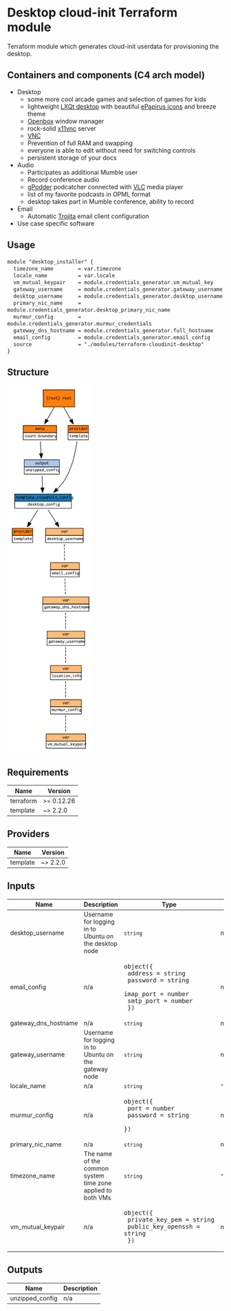 # Desktop cloud-init Terraform module

Terraform module which generates cloud-init userdata for provisioning the desktop.

## Containers and components (C4 arch model)

- Desktop
  - some more cool arcade games and selection of games for kids
  - lightweight [LXQt desktop](https://lxqt.github.io) with beautiful [ePapirus icons](https://github.com/PapirusDevelopmentTeam/papirus-icon-theme) and breeze theme
  - [Openbox](https://en.wikipedia.org/wiki/Openbox) window manager
  - rock-solid [x11vnc](http://www.karlrunge.com/x11vnc/) server
  - [VNC](https://en.wikipedia.org/wiki/Virtual_Network_Computing)
  - Prevention of full RAM and swapping
  - everyone is able to edit without need for switching controls
  - persistent storage of your docs
- Audio
  - Participates as additional Mumble user
  - Record conference audio
  - [gPodder](https://gpodder.github.io) podcatcher connected with [VLC](https://www.videolan.org/vlc/index.html) media player
  - list of my favorite podcasts in OPML format
  - desktop takes part in Mumble conference, ability to record
- Email
  - Automatic [Trojita](http://trojita.flaska.net) email client configuration
- Use case specific software
    


## Usage

```hcl
module "desktop_installer" {
  timezone_name        = var.timezone
  locale_name          = var.locale
  vm_mutual_keypair    = module.credentials_generator.vm_mutual_key
  gateway_username     = module.credentials_generator.gateway_username
  desktop_username     = module.credentials_generator.desktop_username
  primary_nic_name     = module.credentials_generator.desktop_primary_nic_name
  murmur_config        = module.credentials_generator.murmur_credentials
  gateway_dns_hostname = module.credentials_generator.full_hostname
  email_config         = module.credentials_generator.email_config
  source               = "./modules/terraform-cloudinit-desktop"
}
```

## Structure

![Visualization of resource dependencies](./documentation/terraform-graph.png "Generated by using the blast-radius tool")

<!-- BEGINNING OF PRE-COMMIT-TERRAFORM DOCS HOOK -->
## Requirements

| Name | Version |
|------|---------|
| terraform | >= 0.12.26 |
| template | ~> 2.2.0 |

## Providers

| Name | Version |
|------|---------|
| template | ~> 2.2.0 |

## Inputs

| Name | Description | Type | Default | Required |
|------|-------------|------|---------|:--------:|
| desktop\_username | Username for logging in to Ubuntu on the desktop node | `string` | n/a | yes |
| email\_config | n/a | <pre>object({<br>    address   = string<br>    password  = string<br>    imap_port = number<br>    smtp_port = number<br>  })</pre> | n/a | yes |
| gateway\_dns\_hostname | n/a | `string` | n/a | yes |
| gateway\_username | Username for logging in to Ubuntu on the gateway node | `string` | n/a | yes |
| locale\_name | n/a | `string` | `"de_DE.UTF-8"` | no |
| murmur\_config | n/a | <pre>object({<br>    port     = number<br>    password = string<br>  })</pre> | n/a | yes |
| primary\_nic\_name | n/a | `string` | n/a | yes |
| timezone\_name | The name of the common system time zone applied to both VMs | `string` | `"Europe/Berlin"` | no |
| vm\_mutual\_keypair | n/a | <pre>object({<br>    private_key_pem    = string<br>    public_key_openssh = string<br>  })</pre> | n/a | yes |

## Outputs

| Name | Description |
|------|-------------|
| unzipped\_config | n/a |

<!-- END OF PRE-COMMIT-TERRAFORM DOCS HOOK -->